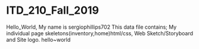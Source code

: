 # ITD_210_Fall_2019
Hello_World, My name is sergiophillips702
This data file contains; My individual page skeletons(inventory,home)html/css, Web Sketch/Storyboard and Site logo.
hello~world
